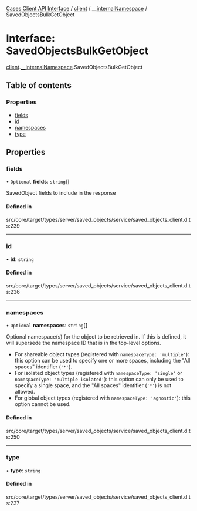 [Cases Client API Interface](../README.md) / [client](../modules/client.md) / [\_\_internalNamespace](../modules/client.__internalNamespace.md) / SavedObjectsBulkGetObject

# Interface: SavedObjectsBulkGetObject

[client](../modules/client.md).[__internalNamespace](../modules/client.__internalNamespace.md).SavedObjectsBulkGetObject

## Table of contents

### Properties

- [fields](client.__internalNamespace.SavedObjectsBulkGetObject.md#fields)
- [id](client.__internalNamespace.SavedObjectsBulkGetObject.md#id)
- [namespaces](client.__internalNamespace.SavedObjectsBulkGetObject.md#namespaces)
- [type](client.__internalNamespace.SavedObjectsBulkGetObject.md#type)

## Properties

### fields

• `Optional` **fields**: `string`[]

SavedObject fields to include in the response

#### Defined in

src/core/target/types/server/saved_objects/service/saved_objects_client.d.ts:239

___

### id

• **id**: `string`

#### Defined in

src/core/target/types/server/saved_objects/service/saved_objects_client.d.ts:236

___

### namespaces

• `Optional` **namespaces**: `string`[]

Optional namespace(s) for the object to be retrieved in. If this is defined, it will supersede the namespace ID that is in the
top-level options.

* For shareable object types (registered with `namespaceType: 'multiple'`): this option can be used to specify one or more spaces,
  including the "All spaces" identifier (`'*'`).
* For isolated object types (registered with `namespaceType: 'single'` or `namespaceType: 'multiple-isolated'`): this option can only
  be used to specify a single space, and the "All spaces" identifier (`'*'`) is not allowed.
* For global object types (registered with `namespaceType: 'agnostic'`): this option cannot be used.

#### Defined in

src/core/target/types/server/saved_objects/service/saved_objects_client.d.ts:250

___

### type

• **type**: `string`

#### Defined in

src/core/target/types/server/saved_objects/service/saved_objects_client.d.ts:237
